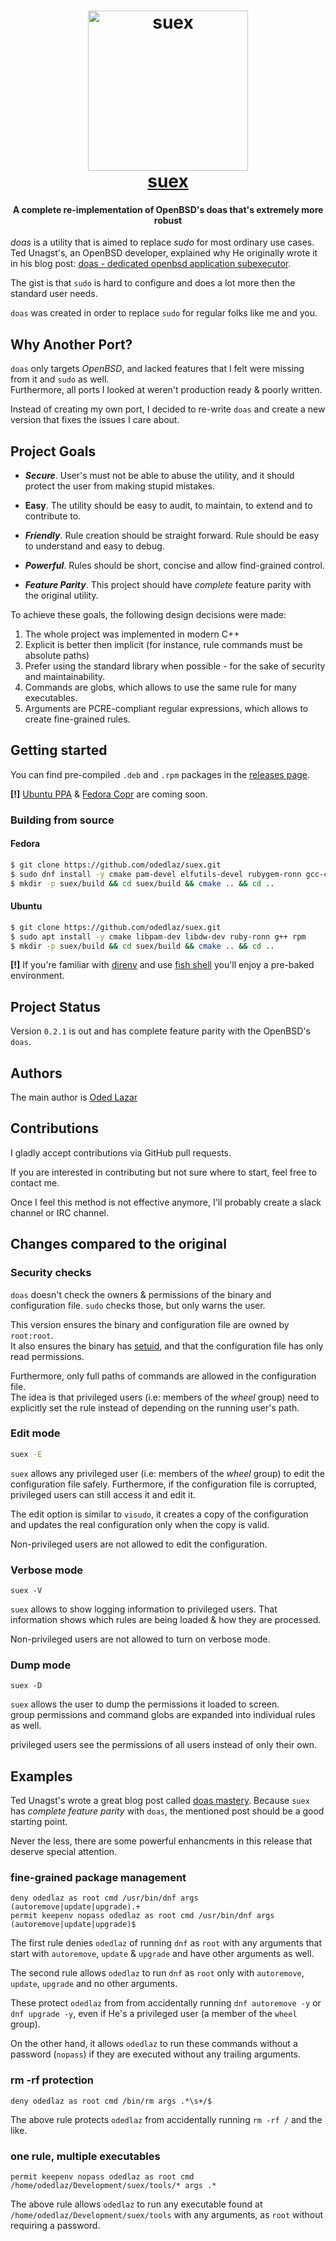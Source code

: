 <h1 align="center">
  <a href="https://github.com/odedlaz/suex"><img src="https://oded.blog/images/2017/10/suex_xkcd.png" alt="suex" width="256" height="256"/></a><br>
  <a href="https://github.com/odedlaz/suex">suex</a>
</h1>

<h4 align="center">A complete re-implementation of OpenBSD's doas that's extremely more robust</h4>

*doas* is a utility that is aimed to replace *sudo* for most ordinary use cases.
Ted Unagst's, an OpenBSD developer, explained why He originally wrote it in his blog post: [doas - dedicated openbsd application subexecutor](https://www.tedunangst.com/flak/post/doas).

The gist is that `sudo` is hard to configure and does a lot more then the standard user needs.  

`doas` was created in order to replace `sudo` for regular folks like me and you.

## Why Another Port?

`doas` only targets *OpenBSD*, and lacked features that I felt were missing from it and `sudo` as well.  
Furthermore, all ports I looked at weren't production ready & poorly written.

Instead of creating my own port, I decided to re-write `doas` and create a new version that fixes the issues I care about.

## Project Goals

* ***Secure***. User's must not be able to abuse the utility, and it should protect the user from making stupid mistakes.

* **Easy**. The utility should be easy to audit, to maintain, to extend and to contribute to.

* ***Friendly***. Rule creation should be straight forward. Rule should be easy to understand and easy to debug.

* ***Powerful***. Rules should be short, concise and allow find-grained control.

* ***Feature Parity***. This project should have *complete* feature parity with the original utility.

To achieve these goals, the following design decisions were made:

1. The whole project was implemented in modern C++
2. Explicit is better then implicit (for instance, rule commands must be absolute paths)
3. Prefer using the standard library when possible - for the sake of security and maintainability.
5. Commands are globs, which allows to use the same rule for many executables.
1. Arguments are PCRE-compliant regular expressions, which allows to create fine-grained rules.

## Getting started

You can find pre-compiled `.deb` and `.rpm` packages in the [releases page](https://github.com/odedlaz/suex/releases).

**[!]** [Ubuntu PPA](https://help.ubuntu.com/community/PPA) & [Fedora Copr](https://docs.pagure.org/copr.copr/)  are coming soon.

### Building from source

#### Fedora

```bash
$ git clone https://github.com/odedlaz/suex.git
$ sudo dnf install -y cmake pam-devel elfutils-devel rubygem-ronn gcc-c++
$ mkdir -p suex/build && cd suex/build && cmake .. && cd ..
```

#### Ubuntu

```bash
$ git clone https://github.com/odedlaz/suex.git
$ sudo apt install -y cmake libpam-dev libdw-dev ruby-ronn g++ rpm
$ mkdir -p suex/build && cd suex/build && cmake .. && cd ..
```

**[!]** If you're familiar with [direnv](https://oded.blog/2016/12/29/direnv/) and use  [fish shell](https://fishshell.com/) you'll enjoy a pre-baked environment.

## Project Status

Version `0.2.1` is out and has complete feature parity with the OpenBSD's `doas`.

## Authors

The main author is [Oded Lazar](https://oded.blog/whoami/)

## Contributions

I gladly accept contributions via GitHub pull requests. 

If you are interested in contributing but not sure where to start, feel free to contact me.

Once I feel this method is not effective anymore, I'll probably create a slack channel or IRC channel.

## Changes compared to the original

### Security checks

`doas` doesn't check the owners & permissions of the binary and configuration file.
`sudo` checks those, but only warns the user.

This version ensures the binary and configuration file are owned by `root:root`.  
It also ensures the binary has [setuid](https://en.wikipedia.org/wiki/Setuid), and that the configuration file has only read permissions.

Furthermore, only full paths of commands are allowed in the configuration file.  
The idea is that privileged users (i.e: members of the *wheel* group) need to explicitly set the rule instead of depending on the running user's path.

### Edit mode

```bash
suex -E
```

`suex` allows any privileged user (i.e: members of the *wheel* group) to edit the configuration file safely.
Furthermore, if the configuration file is corrupted, privileged users can still access it and edit it.

The edit option is similar to `visudo`, it creates a copy of the configuration and updates the real configuration only when the copy is valid.

Non-privileged users are not allowed to edit the configuration.

### Verbose mode

```
suex -V
```

`suex` allows to show logging information to privileged users. That information shows which rules are being loaded & how they are processed.  

Non-privileged users are not allowed to turn on verbose mode.

###  Dump mode

```
suex -D
```

`suex` allows the user to dump the permissions it loaded to screen.  
group permissions and command globs are expanded into individual rules as well.

privileged users see the permissions of all users instead of only their own.
## Examples

Ted Unagst's wrote a great blog post called [doas mastery](https://www.tedunangst.com/flak/post/doas-mastery). Because `suex` has *complete feature parity* with `doas`, the mentioned post should be a good starting point.

Never the less, there are some powerful enhancments in this release that deserve special attention.


### fine-grained package management

```
deny odedlaz as root cmd /usr/bin/dnf args (autoremove|update|upgrade).+
permit keepenv nopass odedlaz as root cmd /usr/bin/dnf args (autoremove|update|upgrade)$
```

The first rule denies `odedlaz` of running `dnf` as `root` with any arguments that start with `autoremove`, `update` & `upgrade` and have other arguments as well.

The second rule allows `odedlaz` to run `dnf` as `root` only with `autoremove`, `update`, `upgrade` and no other arguments.

These protect `odedlaz` from  from accidentally running `dnf autoremove -y` or `dnf upgrade -y`, even if He's a privileged user (a member of the `wheel` group).

On the other hand, it allows `odedlaz` to run these commands without a password (`nopass`) if they are executed without any trailing arguments.

### rm -rf protection

```
deny odedlaz as root cmd /bin/rm args .*\s+/$
```

The above rule protects `odedlaz` from accidentally running `rm -rf /` and the like.

### one rule, multiple executables

```
permit keepenv nopass odedlaz as root cmd /home/odedlaz/Development/suex/tools/* args .*
```

The above rule allows `odedlaz` to run any executable found at `/home/odedlaz/Development/suex/tools` with any arguments, as `root` without requiring a password.
